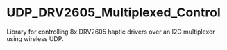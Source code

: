 # UDP_DRV2605_Multiplexed_Control
Library for controlling 8x DRV2605 haptic drivers over an I2C multiplexer using wireless UDP. 
